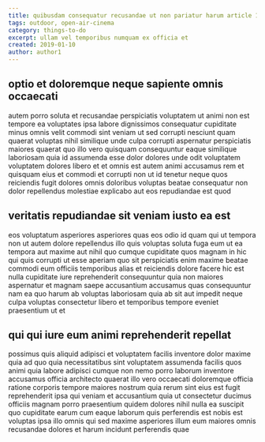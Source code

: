 ```yaml
---
title: quibusdam consequatur recusandae ut non pariatur harum article 1657
tags: outdoor, open-air-cinema
category: things-to-do
excerpt: ullam vel temporibus numquam ex officia et
created: 2019-01-10
author: author1
---
```


## optio et doloremque neque sapiente omnis occaecati

autem porro soluta et recusandae perspiciatis voluptatem ut animi non est tempore ea voluptates ipsa labore dignissimos consequatur cupiditate minus omnis velit commodi sint veniam ut sed corrupti nesciunt quam quaerat voluptas nihil similique unde culpa corrupti aspernatur perspiciatis maiores quaerat quo illo vero quisquam consequuntur eaque similique laboriosam quia id assumenda esse dolor dolores unde odit voluptatem voluptatem dolores libero et et omnis est autem animi accusamus rem et quisquam eius et commodi et corrupti non ut id tenetur neque quos reiciendis fugit dolores omnis doloribus voluptas beatae consequatur non dolor repellendus molestiae explicabo aut eos repudiandae est quod

## veritatis repudiandae sit veniam iusto ea est

eos voluptatum asperiores asperiores quas eos odio id quam qui ut tempora non ut autem dolore repellendus illo quis voluptas soluta fuga eum ut ea tempora aut maxime aut nihil quo cumque cupiditate quos magnam in hic qui quis corrupti ut esse aperiam quo sit perspiciatis enim maxime beatae commodi eum officiis temporibus alias et reiciendis dolore facere hic est nulla cupiditate iure reprehenderit consequuntur quia non maiores aspernatur et magnam saepe accusantium accusamus quas consequuntur nam ea quo harum ab voluptas laboriosam quia ab sit aut impedit neque culpa voluptas consectetur libero et temporibus tempore eveniet praesentium ut et

## qui qui iure eum animi reprehenderit repellat

possimus quis aliquid adipisci et voluptatem facilis inventore dolor maxime quia ad quo quia necessitatibus sint voluptatem assumenda facilis quos animi quia labore adipisci cumque non nemo porro laborum inventore accusamus officia architecto quaerat illo vero occaecati doloremque officia ratione corporis tempore maiores nostrum quia rerum sint eius est fugit reprehenderit ipsa qui veniam et accusantium quia ut consectetur ducimus officiis magnam porro praesentium quidem dolores nihil nulla ea suscipit quo cupiditate earum cum eaque laborum quis perferendis est nobis est voluptas ipsa illo omnis qui sed maxime asperiores illum eum maiores omnis recusandae dolores et harum incidunt perferendis quae
